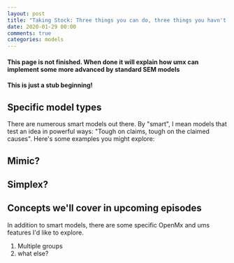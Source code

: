 ```yaml
---
layout: post
title: "Taking Stock: Three things you can do, three things you havn't seen yet"
date: 2020-01-29 00:00
comments: true
categories: models
---
```


#### This page is not finished. When done it will explain how umx can implement some more advanced by standard SEM models
#### This is just a stub beginning!

## Specific model types
There are numerous smart models out there. By "smart", I mean models that test an idea in powerful ways: "Tough on claims, tough on the claimed causes". Here's some examples you might explore:

## Mimic?
## Simplex?

## Concepts we'll cover in upcoming episodes

In addition to smart models, there are some specific OpenMx and ums features I'd like to explore.

1. Multiple groups
2. what else?



